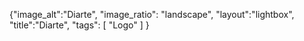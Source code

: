 {"image_alt":"Diarte",
"image_ratio": "landscape",
"layout":"lightbox",
"title":"Diarte",
 "tags": [
  "Logo"
 ]
}